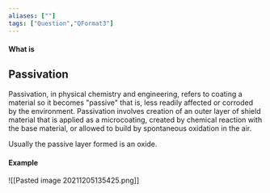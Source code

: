 ```yaml
---
aliases: [""]
tags: ["Question","QFormat3"]
---
```


#### What is
## Passivation
Passivation, in physical chemistry and engineering, refers to coating a material so it becomes "passive" that is, less readily affected or corroded by the environment. Passivation involves creation of an outer layer of shield material that is applied as a microcoating, created by chemical reaction with the base material, or allowed to build by spontaneous oxidation in the air.

Usually the passive layer formed is an oxide.

#### Example

![[Pasted image 20211205135425.png]]